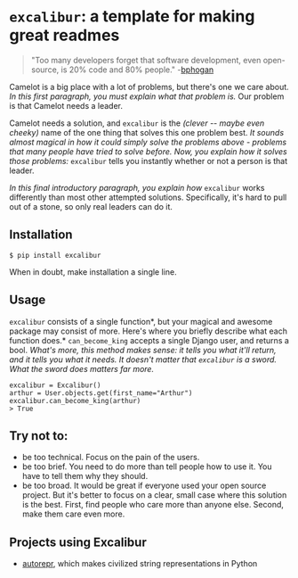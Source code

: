 ``excalibur``: a template for making great readmes
====================================================

> "Too many developers forget that software development, even open-source, is 20% code and 80% people." -[bphogan](https://news.ycombinator.com/item?id=11083033)

Camelot is a big place with a lot of problems, but there's one we care about. *In this first paragraph, you must explain what that problem is.* Our problem is that Camelot needs a leader.

Camelot needs a solution, and ``excalibur`` is the *(clever -- maybe even cheeky)* name of the one thing that solves this one problem best. *It sounds almost magical in how it could simply solve the problems above - problems that many people have tried to solve before. Now, you explain how it solves those problems:* ``excalibur`` tells you instantly whether or not a person is that leader.

*In this final introductory paragraph, you explain how* ``excalibur`` works differently than most other attempted solutions. Specifically, it's hard to pull out of a stone, so only real leaders can do it.

Installation
------------

    $ pip install excalibur

When in doubt, make installation a single line.

Usage
-----

``excalibur`` consists of a single function*, but your magical and awesome package may consist of more. Here's where you briefly describe what each function does.* ``can_become_king`` accepts a single Django user, and returns a bool. *What's more, this method makes sense: it tells you what it'll return, and it tells you what it needs. It doesn't matter that ``excalibur`` is a sword. What the sword does matters far more.*

    excalibur = Excalibur()
    arthur = User.objects.get(first_name="Arthur")
    excalibur.can_become_king(arthur)
    > True

Try not to:
-----------
* be too technical. Focus on the pain of the users.
* be too brief. You need to do more than tell people how to use it. You have to tell them why they should.
* be too broad. It would be great if everyone used your open source project. But it's better to focus on a clear, small case where this solution is the best. First, find people who care more than anyone else. Second, make them care even more.

Projects using Excalibur
------------------------
* [autorepr](https://github.com/wolever/autorepr), which makes civilized string representations in Python
